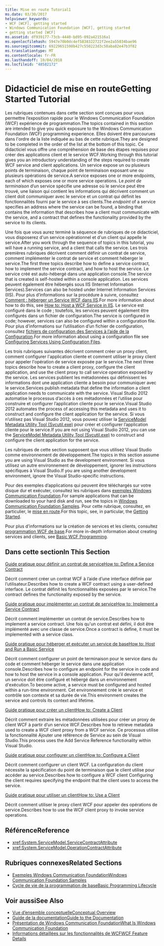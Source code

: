 ```yaml
---
title: Mise en route Tutorial1
ms.date: 03/30/2017
helpviewer_keywords:
- WCF [WCF], getting started
- Windows Communication Foundation [WCF], getting started
- getting started [WCF]
ms.assetid: df939177-73cb-4440-bd95-092a421516a1
ms.openlocfilehash: 5947e70b0dc4ef5838322722f2ee2a55034bae96
ms.sourcegitcommit: 69229651598b427c550223d3c58aba82e47b3f82
ms.translationtype: MT
ms.contentlocale: fr-FR
ms.lasthandoff: 10/04/2018
ms.locfileid: "48582172"
---
```

# <a name="getting-started-tutorial"></a><span data-ttu-id="a5276-102">Didacticiel de mise en route</span><span class="sxs-lookup"><span data-stu-id="a5276-102">Getting Started Tutorial</span></span>
<span data-ttu-id="a5276-103">Les rubriques contenues dans cette section sont conçues pour vous permettre l’exposition rapide pour le Windows Communication Foundation (WCF) expérience de programmation.</span><span class="sxs-lookup"><span data-stu-id="a5276-103">The topics contained in this section are intended to give you quick exposure to the Windows Communication Foundation (WCF) programming experience.</span></span> <span data-ttu-id="a5276-104">Elles doivent être parcourues dans l'ordre de la liste indiquée au bas de cette rubrique.</span><span class="sxs-lookup"><span data-stu-id="a5276-104">They are designed to be completed in the order of the list at the bottom of this topic.</span></span> <span data-ttu-id="a5276-105">Ce didacticiel vous offre une compréhension de base des étapes requises pour créer des applications client et le service WCF.</span><span class="sxs-lookup"><span data-stu-id="a5276-105">Working through this tutorial gives you an introductory understanding of the steps required to create WCF service and client applications.</span></span> <span data-ttu-id="a5276-106">Un service expose un ou plusieurs points de terminaison, chaque point de terminaison exposant une ou plusieurs opérations de service.</span><span class="sxs-lookup"><span data-stu-id="a5276-106">A service exposes one or more endpoints, each of which exposes one or more service operations.</span></span> <span data-ttu-id="a5276-107">Le *point de terminaison* d’un service spécifie une adresse où le service peut être trouvé, une liaison qui contient les informations qui décrivent comment un client doit communiquer avec le service et un contrat qui définit les fonctionnalités fourni par le service à ses clients.</span><span class="sxs-lookup"><span data-stu-id="a5276-107">The *endpoint* of a service specifies an address where the service can be found, a binding that contains the information that describes how a client must communicate with the service, and a contract that defines the functionality provided by the service to its clients.</span></span>

 <span data-ttu-id="a5276-108">Une fois que vous aurez terminé la séquence de rubriques de ce didacticiel, vous disposerez d'un service opérationnel et d'un client qui appelle le service.</span><span class="sxs-lookup"><span data-stu-id="a5276-108">After you work through the sequence of topics in this tutorial, you will have a running service, and a client that calls the service.</span></span> <span data-ttu-id="a5276-109">Les trois premières rubriques décrivent comment définir un contrat de service, comment implémenter le contrat de service et comment héberger le service.</span><span class="sxs-lookup"><span data-stu-id="a5276-109">The first three topics describe how to define a service contract, how to implement the service contract, and how to host the service.</span></span> <span data-ttu-id="a5276-110">Le service créé est auto-hébergé dans une application console.</span><span class="sxs-lookup"><span data-stu-id="a5276-110">The service that is created is self-hosted within a console application.</span></span> <span data-ttu-id="a5276-111">Les services peuvent également être hébergés sous IIS (Internet Information Services).</span><span class="sxs-lookup"><span data-stu-id="a5276-111">Services can also be hosted under Internet Information Services (IIS).</span></span> <span data-ttu-id="a5276-112">Pour plus d’informations sur la procédure à suivre, consultez [Comment : héberger un Service WCF dans IIS](../../../docs/framework/wcf/feature-details/how-to-host-a-wcf-service-in-iis.md).</span><span class="sxs-lookup"><span data-stu-id="a5276-112">For more information about how to do this, see [How to: Host a WCF Service in IIS](../../../docs/framework/wcf/feature-details/how-to-host-a-wcf-service-in-iis.md).</span></span> <span data-ttu-id="a5276-113">Le service est configuré dans le code ; toutefois, les services peuvent également être configurés dans un fichier de configuration.</span><span class="sxs-lookup"><span data-stu-id="a5276-113">The service is configured in code; however, services can also be configured within a configuration file.</span></span> <span data-ttu-id="a5276-114">Pour plus d’informations sur l’utilisation d’un fichier de configuration, consultez [fichiers de configuration des Services à l’aide de la Configuration](../../../docs/framework/wcf/configuring-services-using-configuration-files.md).</span><span class="sxs-lookup"><span data-stu-id="a5276-114">For more information about using a configuration file see [Configuring Services Using Configuration Files](../../../docs/framework/wcf/configuring-services-using-configuration-files.md).</span></span>

 <span data-ttu-id="a5276-115">Les trois rubriques suivantes décrivent comment créer un proxy client, comment configurer l'application cliente et comment utiliser le proxy client pour appeler l'opération de service exposée par le service.</span><span class="sxs-lookup"><span data-stu-id="a5276-115">The next three topics describe how to create a client proxy, configure the client application, and use the client proxy to call service operation exposed by the service.</span></span> <span data-ttu-id="a5276-116">Les services publient les métadonnées qui définissent les informations dont une application cliente a besoin pour communiquer avec le service.</span><span class="sxs-lookup"><span data-stu-id="a5276-116">Services publish metadata that define the information a client application needs to communicate with the service.</span></span> <span data-ttu-id="a5276-117">Visual Studio 2012 automatise le processus d’accès à ces métadonnées et l’utilise pour construire et configurer l’application cliente pour le service.</span><span class="sxs-lookup"><span data-stu-id="a5276-117">Visual Studio 2012 automates the process of accessing this metadata and uses it to construct and configure the client application for the service.</span></span> <span data-ttu-id="a5276-118">Si vous n’utilisez pas Visual Studio 2012, vous pouvez utiliser la [ServiceModel Metadata Utility Tool (Svcutil.exe)](../../../docs/framework/wcf/servicemodel-metadata-utility-tool-svcutil-exe.md) pour créer et configurer l’application cliente pour le service.</span><span class="sxs-lookup"><span data-stu-id="a5276-118">If you are not using Visual Studio 2012, you can use the [ServiceModel Metadata Utility Tool (Svcutil.exe)](../../../docs/framework/wcf/servicemodel-metadata-utility-tool-svcutil-exe.md) to construct and configure the client application for the service.</span></span>

<span data-ttu-id="a5276-119">Les rubriques de cette section supposent que vous utilisez Visual Studio comme environnement de développement.</span><span class="sxs-lookup"><span data-stu-id="a5276-119">The topics in this section assume you are using Visual Studio as the development environment.</span></span> <span data-ttu-id="a5276-120">Si vous utilisez un autre environnement de développement, ignorer les instructions spécifiques à Visual Studio.</span><span class="sxs-lookup"><span data-stu-id="a5276-120">If you are using another development environment, ignore the Visual Studio-specific instructions.</span></span>

<span data-ttu-id="a5276-121">Pour des exemples d’applications qui peuvent être téléchargés sur votre disque dur et exécuter, consultez les rubriques dans [exemples Windows Communication Foundation](https://msdn.microsoft.com/library/8ec9d192-5d81-4f64-bfd3-90c5e5858c91).</span><span class="sxs-lookup"><span data-stu-id="a5276-121">For sample applications that can be downloaded to your hard disk and run, see the topics in [Windows Communication Foundation Samples](https://msdn.microsoft.com/library/8ec9d192-5d81-4f64-bfd3-90c5e5858c91).</span></span> <span data-ttu-id="a5276-122">Pour cette rubrique, consultez, en particulier, le [mise en route](../../../docs/framework/wcf/samples/getting-started-sample.md).</span><span class="sxs-lookup"><span data-stu-id="a5276-122">For this topic, see, in particular, the [Getting Started](../../../docs/framework/wcf/samples/getting-started-sample.md).</span></span>

<span data-ttu-id="a5276-123">Pour plus d’informations sur la création de services et les clients, consultez [programmation WCF de base](../../../docs/framework/wcf/basic-wcf-programming.md).</span><span class="sxs-lookup"><span data-stu-id="a5276-123">For more in-depth information about creating services and clients, see [Basic WCF Programming](../../../docs/framework/wcf/basic-wcf-programming.md).</span></span>

## <a name="in-this-section"></a><span data-ttu-id="a5276-124">Dans cette section</span><span class="sxs-lookup"><span data-stu-id="a5276-124">In This Section</span></span>
 [<span data-ttu-id="a5276-125">Guide pratique pour définir un contrat de service</span><span class="sxs-lookup"><span data-stu-id="a5276-125">How to: Define a Service Contract</span></span>](../../../docs/framework/wcf/how-to-define-a-wcf-service-contract.md)

 <span data-ttu-id="a5276-126">Décrit comment créer un contrat WCF à l’aide d’une interface définie par l’utilisateur.</span><span class="sxs-lookup"><span data-stu-id="a5276-126">Describes how to create a WCF contract using a user-defined interface.</span></span> <span data-ttu-id="a5276-127">Le contrat définit les fonctionnalités exposées par le service.</span><span class="sxs-lookup"><span data-stu-id="a5276-127">The contract defines the functionality exposed by the service.</span></span>

 [<span data-ttu-id="a5276-128">Guide pratique pour implémenter un contrat de service</span><span class="sxs-lookup"><span data-stu-id="a5276-128">How to: Implement a Service Contract</span></span>](../../../docs/framework/wcf/how-to-implement-a-wcf-contract.md)

 <span data-ttu-id="a5276-129">Décrit comment implémenter un contrat de service.</span><span class="sxs-lookup"><span data-stu-id="a5276-129">Describes how to implement a service contract.</span></span> <span data-ttu-id="a5276-130">Une fois qu'un contrat est défini, il doit être implémenté avec une classe de service.</span><span class="sxs-lookup"><span data-stu-id="a5276-130">Once a contract is define, it must be implemented with a service class.</span></span>

 [<span data-ttu-id="a5276-131">Guide pratique pour héberger et exécuter un service de base</span><span class="sxs-lookup"><span data-stu-id="a5276-131">How to: Host and Run a Basic Service</span></span>](../../../docs/framework/wcf/how-to-host-and-run-a-basic-wcf-service.md)

 <span data-ttu-id="a5276-132">Décrit comment configurer un point de terminaison pour le service dans du code et comment héberger le service dans une application console.</span><span class="sxs-lookup"><span data-stu-id="a5276-132">Describes how to configure an endpoint for the service in code and how to host the service in a console application.</span></span> <span data-ttu-id="a5276-133">Pour qu'il devienne actif, un service doit être configuré et hébergé dans un environnement d'exécution.</span><span class="sxs-lookup"><span data-stu-id="a5276-133">To become active, a service must be configured and hosted within a run-time environment.</span></span> <span data-ttu-id="a5276-134">Cet environnement crée le service et contrôle son contexte et sa durée de vie.</span><span class="sxs-lookup"><span data-stu-id="a5276-134">This environment creates the service and controls its context and lifetime.</span></span>

 [<span data-ttu-id="a5276-135">Guide pratique pour créer un client</span><span class="sxs-lookup"><span data-stu-id="a5276-135">How to: Create a Client</span></span>](../../../docs/framework/wcf/how-to-create-a-wcf-client.md)

 <span data-ttu-id="a5276-136">Décrit comment extraire les métadonnées utilisées pour créer un proxy de client WCF à partir d’un service WCF.</span><span class="sxs-lookup"><span data-stu-id="a5276-136">Describes how to retrieve metadata used to create a WCF client proxy from a WCF service.</span></span> <span data-ttu-id="a5276-137">Ce processus utilise la fonctionnalité Ajouter une référence de Service au sein de Visual Studio.</span><span class="sxs-lookup"><span data-stu-id="a5276-137">This process uses the Add Service Reference functionality within Visual Studio.</span></span>

 [<span data-ttu-id="a5276-138">Guide pratique pour configurer un client</span><span class="sxs-lookup"><span data-stu-id="a5276-138">How to: Configure a Client</span></span>](../../../docs/framework/wcf/how-to-configure-a-basic-wcf-client.md)

 <span data-ttu-id="a5276-139">Décrit comment configurer un client WCF. La configuration du client nécessite la spécification du point de terminaison que le client utilise pour accéder au service.</span><span class="sxs-lookup"><span data-stu-id="a5276-139">Describes how to configure a WCF client Configuring the client requires specifying the endpoint that the client uses to access the service.</span></span>

 [<span data-ttu-id="a5276-140">Guide pratique pour utiliser un client</span><span class="sxs-lookup"><span data-stu-id="a5276-140">How to: Use a Client</span></span>](../../../docs/framework/wcf/how-to-use-a-wcf-client.md)

 <span data-ttu-id="a5276-141">Décrit comment utiliser le proxy client WCF pour appeler des opérations de service.</span><span class="sxs-lookup"><span data-stu-id="a5276-141">Describes how to use the WCF client proxy to invoke service operations.</span></span>

## <a name="reference"></a><span data-ttu-id="a5276-142">Référence</span><span class="sxs-lookup"><span data-stu-id="a5276-142">Reference</span></span>

- <xref:System.ServiceModel.ServiceContractAttribute>
- <xref:System.ServiceModel.OperationContractAttribute>

## <a name="related-sections"></a><span data-ttu-id="a5276-143">Rubriques connexes</span><span class="sxs-lookup"><span data-stu-id="a5276-143">Related Sections</span></span>

- [<span data-ttu-id="a5276-144">Exemples Windows Communication Foundation</span><span class="sxs-lookup"><span data-stu-id="a5276-144">Windows Communication Foundation Samples</span></span>](https://msdn.microsoft.com/library/8ec9d192-5d81-4f64-bfd3-90c5e5858c91)
- [<span data-ttu-id="a5276-145">Cycle de vie de la programmation de base</span><span class="sxs-lookup"><span data-stu-id="a5276-145">Basic Programming Lifecycle</span></span>](../../../docs/framework/wcf/basic-programming-lifecycle.md)

## <a name="see-also"></a><span data-ttu-id="a5276-146">Voir aussi</span><span class="sxs-lookup"><span data-stu-id="a5276-146">See Also</span></span>

- [<span data-ttu-id="a5276-147">Vue d’ensemble conceptuelle</span><span class="sxs-lookup"><span data-stu-id="a5276-147">Conceptual Overview</span></span>](../../../docs/framework/wcf/conceptual-overview.md)
- [<span data-ttu-id="a5276-148">Guide de la documentation</span><span class="sxs-lookup"><span data-stu-id="a5276-148">Guide to the Documentation</span></span>](../../../docs/framework/wcf/guide-to-the-documentation.md)
- [<span data-ttu-id="a5276-149">Présentation de Windows Communication Foundation</span><span class="sxs-lookup"><span data-stu-id="a5276-149">What Is Windows Communication Foundation</span></span>](../../../docs/framework/wcf/whats-wcf.md)
- [<span data-ttu-id="a5276-150">Informations détaillées sur les fonctionnalités de WCF</span><span class="sxs-lookup"><span data-stu-id="a5276-150">WCF Feature Details</span></span>](../../../docs/framework/wcf/feature-details/index.md)